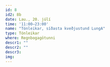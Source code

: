 ```yaml
---
id: 8
id2: 8b
date: Lau., 20. júlí
time: '11:00–23:00'
name: "Tónleikar, síðasta kveðjustund LungA"
type: Tónleikar
where: Regnbogagötunni
descr1: ""  
descr2: ""
descr3: 
img: 
---
```

